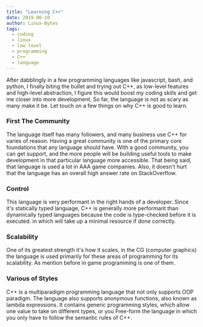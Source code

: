 ```yaml
---
title: "Learning C++"
date: 2019-06-10
author: Linux-Bytes
tags:
  - coding
  - linux
  - low level
  - programming
  - C++
  - language
---
```


After dabblingly in a few programming languages like javascript, bash, and python, I finally biting the bullet and trying out C++, as low-level features and high-level abstraction, I figure this would boost my coding skills and get me closer into more development. So far, the language is not as scary as many make it be. Let touch on a few things on why C++ is good to learn.

### First The Community

The language itself has many followers, and many business use C++ for varies of reason. Having a great community is one of the primary core foundations that any language should have. With a good community, you can get support, and the more people will be building useful tools to make development in that particular language more accessible. That being said, that language is used a lot in AAA game companies. Also, it doesn't hurt that the language has an overall high answer rate on StackOverflow.

### Control


This language is very performant in the right hands of a developer. Since it's statically typed language, C++ is generally more performant than dynamically typed languages because the code is type-checked before it is executed.  in which will take up a minimal resource if done correctly.

### Scalability

One of its greatest strength it's how it scales, in the CG (computer graphics) the language is used primarily for these areas of programming for its scalability. As mention before in game programming is one of them. 

### Various of Styles

C++ is a multiparadigm programming language that not only supports OOP paradigm. The language also supports anonymous functions, also known as lambda expressions. It contains generic programming styles, which allow one value to take on different types, or you Free-form the language in which you only have to follow the semantic rules of C++.
